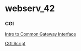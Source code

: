 # webserv_42

### CGI

[Intro to Common Gateway Interface](http://www.mnuwer.dbasedeveloper.co.uk/dlearn/web/session01.htm)

[CGI Script](http://www.wijata.com/cgi/cgispec.html#4.0)
